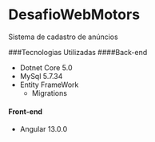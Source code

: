 # DesafioWebMotors

Sistema de cadastro de anúncios

###Tecnologias Utilizadas
####Back-end
* Dotnet Core 5.0
* MySql 5.7.34
* Entity FrameWork
	* Migrations 

#### Front-end
* Angular 13.0.0
